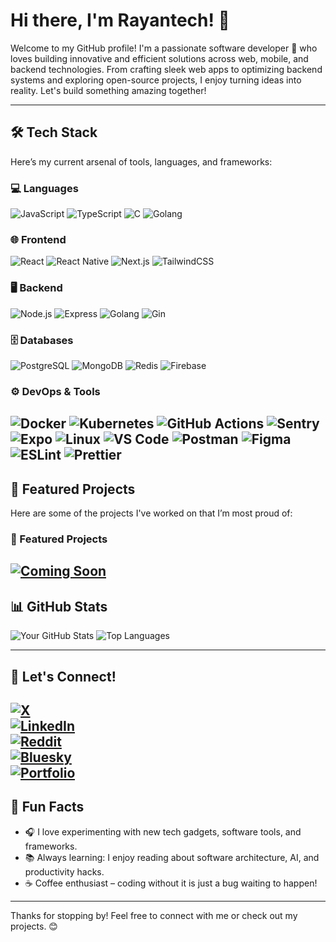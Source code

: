 # Hi there, I'm Rayantech! 👋

Welcome to my GitHub profile! I'm a passionate software developer 🚀 who loves building innovative and efficient solutions across web, mobile, and backend technologies. From crafting sleek web apps to optimizing backend systems and exploring open-source projects, I enjoy turning ideas into reality. Let's build something amazing together!

---

## 🛠️ Tech Stack

Here’s my current arsenal of tools, languages, and frameworks:

### 💻 Languages
![JavaScript](https://img.shields.io/badge/JavaScript-F7DF1E?style=flat&logo=javascript&logoColor=black)
![TypeScript](https://img.shields.io/badge/TypeScript-007ACC?style=flat&logo=typescript&logoColor=white)
![C](https://img.shields.io/badge/C-A8B9CC?style=flat&logo=c&logoColor=white)
![Golang](https://img.shields.io/badge/Golang-00ADD8?style=flat&logo=go&logoColor=white)

### 🌐 Frontend
![React](https://img.shields.io/badge/React-61DAFB?style=flat&logo=react&logoColor=black)
![React Native](https://img.shields.io/badge/React_Native-61DAFB?style=flat&logo=react&logoColor=white)
![Next.js](https://img.shields.io/badge/Next.js-000000?style=flat&logo=nextdotjs&logoColor=white)
![TailwindCSS](https://img.shields.io/badge/TailwindCSS-06B6D4?style=flat&logo=tailwindcss&logoColor=white)

### 🖥️ Backend
![Node.js](https://img.shields.io/badge/Node.js-339933?style=flat&logo=nodedotjs&logoColor=white)
![Express](https://img.shields.io/badge/Express-000000?style=flat&logo=express&logoColor=white)
![Golang](https://img.shields.io/badge/Golang-00ADD8?style=flat&logo=go&logoColor=white)
![Gin](https://img.shields.io/badge/Gin-333333?style=flat&logo=gin&logoColor=#008ECG)

### 🗄️ Databases
![PostgreSQL](https://img.shields.io/badge/PostgreSQL-4169E1?style=flat&logo=postgresql&logoColor=white)
![MongoDB](https://img.shields.io/badge/MongoDB-47A248?style=flat&logo=mongodb&logoColor=white)
![Redis](![Redis](https://img.shields.io/badge/Redis-DC382D?style=flat&logo=redis&logoColor=white)512px-Logo-redis.svg.png)
![Firebase](https://img.shields.io/badge/Firebase-FFCA28?style=flat&labelColor=ffffff&logo=firebase&logoColor=black)

### ⚙️ DevOps & Tools
![Docker](https://img.shields.io/badge/Docker-2496ED?style=flat&logo=docker&logoColor=white)
![Kubernetes](https://img.shields.io/badge/Kubernetes-326CE5?style=flat&logo=kubernetes&logoColor=white)
![GitHub Actions](https://img.shields.io/badge/GitHub_Actions-2088FF?style=flat&logo=githubactions&logoColor=white)
![Sentry](https://img.shields.io/badge/Sentry-362D59?style=flat&logo=sentry&logoColor=white)
![Expo](https://img.shields.io/badge/Expo-1B1F23?style=flat&logo=expo&logoColor=white)
![Linux](https://img.shields.io/badge/Linux-FCC624?style=flat&logo=linux&logoColor=black)
![VS Code](https://img.shields.io/badge/VS_Code-007ACC?style=flat&logo=visualstudiocode&logoColor=white)
![Postman](https://img.shields.io/badge/Postman-FF6C37?style=flat&logo=postman&logoColor=white)
![Figma](https://img.shields.io/badge/Figma-F24E1E?style=flat&logo=figma&logoColor=white)
![ESLint](https://img.shields.io/badge/ESLint-4B32C3?style=flat&logo=eslint&logoColor=white)
![Prettier](https://img.shields.io/badge/Prettier-F7B93E?style=flat&logo=prettier&logoColor=white)
---

## 🌟 Featured Projects

Here are some of the projects I've worked on that I’m most proud of:

### 🌟 Featured Projects

[![Coming Soon](https://readme-typing-svg.demolab.com?font=Fira+Code&size=24&pause=1000&color=FF5733&width=435&lines=Coming+Soon)]()
---

## 📊 GitHub Stats

![Your GitHub Stats](https://github-readme-stats.vercel.app/api?username=bbrainttech&show_icons=true&theme=radical)
![Top Languages](https://github-readme-stats.vercel.app/api/top-langs/?username=bbrainttech&layout=compact&theme=radical)

---

## 🤝 Let's Connect!

[![X](https://img.shields.io/badge/X-1DA1F2?style=flat&logo=x&logoColor=white)](https://x.com/chiatiahrayan)  
[![LinkedIn](https://img.shields.io/badge/LinkedIn-0077B5?style=flat&logo=linkedin&logoColor=white)](https://linkedin.com/in/raynox)  
[![Reddit](https://img.shields.io/badge/Reddit-FF4500?style=flat&logo=reddit&logoColor=white)](https://www.reddit.com/u/Expensive_Ad3992/s/cXN6nRJoQG)  
[![Bluesky](https://img.shields.io/badge/Bluesky-1DA1F2?style=flat&logo=bluesky&logoColor=white)](https://bsky.app/profile/rayantech.bsky.social)  
[![Portfolio](https://img.shields.io/badge/Portfolio-4B0082?style=flat&logo=appveyor&logoColor=white)](https://your-portfolio-link.com)  
---

## 🤩 Fun Facts

- 🎧 I love experimenting with new tech gadgets, software tools, and frameworks.
- 📚 Always learning: I enjoy reading about software architecture, AI, and productivity hacks.
- ☕ Coffee enthusiast – coding without it is just a bug waiting to happen!

---

Thanks for stopping by! Feel free to connect with me or check out my projects. 😊